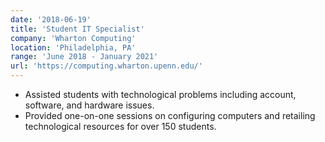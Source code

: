 ```yaml
---
date: '2018-06-19'
title: 'Student IT Specialist'
company: 'Wharton Computing'
location: 'Philadelphia, PA'
range: 'June 2018 - January 2021'
url: 'https://computing.wharton.upenn.edu/'
---
```


- Assisted students with technological problems including account, software, and hardware issues.
- Provided one-on-one sessions on configuring computers and retailing technological resources for over 150 students.
